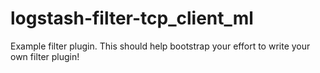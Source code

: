 # logstash-filter-tcp_client_ml
Example filter plugin. This should help bootstrap your effort to write your own filter plugin!
